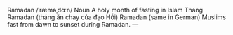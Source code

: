 Ramadan	/ˈræməˌdɑːn/	Noun	A holy month of fasting in Islam	Tháng Ramadan (tháng ăn chay của đạo Hồi)	Ramadan (same in German)	Muslims fast from dawn to sunset during Ramadan.	—